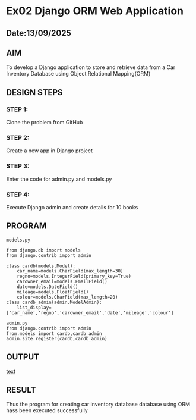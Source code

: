 # Ex02 Django ORM Web Application
## Date:13/09/2025 

## AIM
To develop a Django application to store and retrieve data from a Car Inventory Database using Object Relational Mapping(ORM)

## DESIGN STEPS

### STEP 1:
Clone the problem from GitHub

### STEP 2:
Create a new app in Django project

### STEP 3:
Enter the code for admin.py and models.py

### STEP 4:
Execute Django admin and create details for 10 books

## PROGRAM
```
models.py

from django.db import models
from django.contrib import admin

class cardb(models.Model):
    car_name=models.CharField(max_length=30)
    regno=models.IntegerField(primary_key=True)
    carowner_email=models.EmailField()
    date=models.DateField()
    mileage=models.FloatField()
    colour=models.CharField(max_length=20)
class cardb_admin(admin.ModelAdmin):
    list_display=['car_name','regno','carowner_email','date','mileage','colour']

admin.py
from django.contrib import admin
from.models import cardb,cardb_admin
admin.site.register(cardb,cardb_admin)
```





## OUTPUT
[text](../Pictures/Screenshots)

## RESULT
Thus the program for creating car inventory database database using ORM hass been executed successfully
